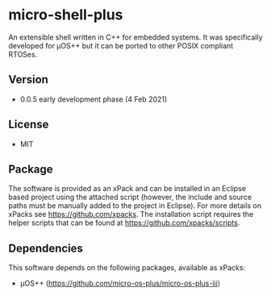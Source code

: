 # micro-shell-plus
An extensible shell written in C++ for embedded systems. It was specifically developed for µOS++ but it can be ported to other POSIX compliant RTOSes.

## Version
* 0.0.5 early development phase (4 Feb 2021)

## License
* MIT

## Package
The software is provided as an xPack and can be installed in an Eclipse based project using the attached script (however, the include and source paths must be manually added to the project in Eclipse). For more details on xPacks see https://github.com/xpacks. The installation script requires the helper scripts that can be found at https://github.com/xpacks/scripts.

## Dependencies
This software depends on the following packages, available as xPacks:
* µOS++ (https://github.com/micro-os-plus/micro-os-plus-iii)

